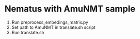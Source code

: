 # Nematus with AmuNMT sample

1. Run preprocess_embedings_matrix.py
2. Set path to AmuNMT in translate.sh script
3. Run translate.sh